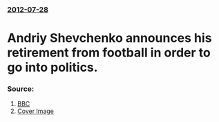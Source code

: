 ### [2012-07-28](/news/2012/07/28/index.md)

# Andriy Shevchenko announces his retirement from football in order to go into politics. 




### Source:

1. [BBC](http://www.bbc.co.uk/sport/0/football/19028757)
1. [Cover Image](http://ichef.bbci.co.uk/onesport/cps/624/mcs/media/images/61871000/jpg/_61871598_shevchenko_afp.jpg)

